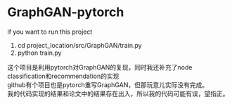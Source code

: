 # GraphGAN-pytorch
if you want to run this project
1. cd project_location/src/GraphGAN/train.py
2. python train.py

这个项目是利用pytorch对GraphGAN的复现，同时我还补充了node classification和recommendation的实现  
github有个项目也是pytorch重写GraphGAN，但那玩意儿实际没有完成。  
我的代码实现的结果和论文中的结果存在出入，所以我的代码可能有误，望指正。  
